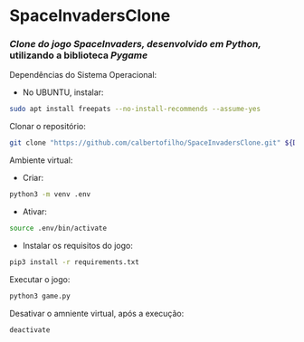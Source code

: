 # SpaceInvadersClone
### _Clone do jogo SpaceInvaders, desenvolvido em Python,_<br />utilizando a biblioteca *Pygame*

Dependências do Sistema Operacional:
* No UBUNTU, instalar:
~~~sh
sudo apt install freepats --no-install-recommends --assume-yes
~~~

Clonar o repositório:
~~~sh
git clone "https://github.com/calbertofilho/SpaceInvadersClone.git" ${DEST_FOLDER}
~~~

Ambiente virtual:
* Criar:
~~~sh
python3 -m venv .env
~~~

* Ativar:
~~~sh
source .env/bin/activate
~~~

* Instalar os requisitos do jogo:
~~~sh
pip3 install -r requirements.txt
~~~

Executar o jogo:
~~~sh
python3 game.py
~~~

Desativar o amniente virtual, após a execução:
~~~sh
deactivate
~~~
